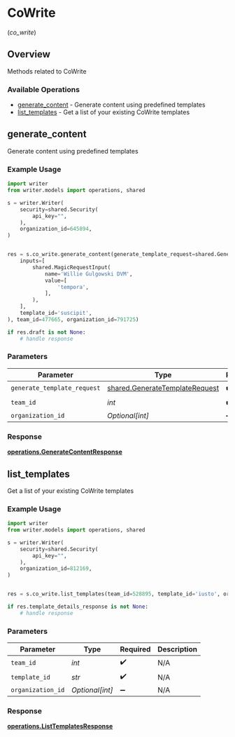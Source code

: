 # CoWrite
(*co_write*)

## Overview

Methods related to CoWrite

### Available Operations

* [generate_content](#generate_content) - Generate content using predefined templates
* [list_templates](#list_templates) - Get a list of your existing CoWrite templates

## generate_content

Generate content using predefined templates

### Example Usage

```python
import writer
from writer.models import operations, shared

s = writer.Writer(
    security=shared.Security(
        api_key="",
    ),
    organization_id=645894,
)


res = s.co_write.generate_content(generate_template_request=shared.GenerateTemplateRequest(
    inputs=[
        shared.MagicRequestInput(
            name='Willie Gulgowski DVM',
            value=[
                'tempora',
            ],
        ),
    ],
    template_id='suscipit',
), team_id=477665, organization_id=791725)

if res.draft is not None:
    # handle response
```

### Parameters

| Parameter                                                                        | Type                                                                             | Required                                                                         | Description                                                                      |
| -------------------------------------------------------------------------------- | -------------------------------------------------------------------------------- | -------------------------------------------------------------------------------- | -------------------------------------------------------------------------------- |
| `generate_template_request`                                                      | [shared.GenerateTemplateRequest](../../models/shared/generatetemplaterequest.md) | :heavy_check_mark:                                                               | N/A                                                                              |
| `team_id`                                                                        | *int*                                                                            | :heavy_check_mark:                                                               | N/A                                                                              |
| `organization_id`                                                                | *Optional[int]*                                                                  | :heavy_minus_sign:                                                               | N/A                                                                              |


### Response

**[operations.GenerateContentResponse](../../models/operations/generatecontentresponse.md)**


## list_templates

Get a list of your existing CoWrite templates

### Example Usage

```python
import writer
from writer.models import operations, shared

s = writer.Writer(
    security=shared.Security(
        api_key="",
    ),
    organization_id=812169,
)


res = s.co_write.list_templates(team_id=528895, template_id='iusto', organization_id=568045)

if res.template_details_response is not None:
    # handle response
```

### Parameters

| Parameter          | Type               | Required           | Description        |
| ------------------ | ------------------ | ------------------ | ------------------ |
| `team_id`          | *int*              | :heavy_check_mark: | N/A                |
| `template_id`      | *str*              | :heavy_check_mark: | N/A                |
| `organization_id`  | *Optional[int]*    | :heavy_minus_sign: | N/A                |


### Response

**[operations.ListTemplatesResponse](../../models/operations/listtemplatesresponse.md)**

